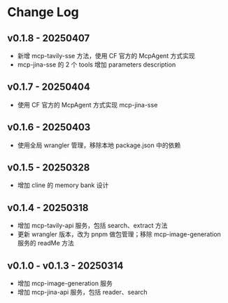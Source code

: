 # Change Log

## v0.1.8 - 20250407
- 新增 mcp-tavily-sse 方法，使用 CF 官方的 McpAgent 方式实现
- mcp-jina-sse 的 2 个 tools 增加 parameters description

## v0.1.7 - 20250404
- 使用 CF 官方的 McpAgent 方式实现 mcp-jina-sse

## v0.1.6 - 20250403
- 使用全局 wrangler 管理，移除本地 package.json 中的依赖

## v0.1.5 - 20250328
- 增加 cline 的 memory bank 设计

## v0.1.4 - 20250318
- 增加 mcp-tavily-api 服务，包括 search、extract 方法
- 更新 wrangler 版本，改为 pnpm 做包管理；移除 mcp-image-generation 服务的 readMe 方法

## v0.1.0 - v0.1.3 - 20250314
- 增加 mcp-image-generation 服务
- 增加 mcp-jina-api 服务，包括 reader、search
